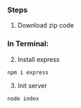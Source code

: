 ### Steps

1. Download zip code

### In Terminal:

2. Install express

`npm i express`

3. Init server

`node index`
